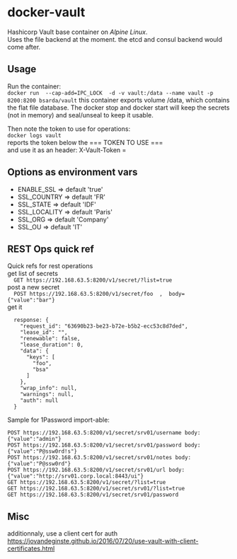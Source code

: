 # docker-vault
Hashicorp Vault base container on *Alpine Linux*.  
Uses the file backend at the moment. the etcd and consul backend would come after.


## Usage
Run the container:  
`docker run  --cap-add=IPC_LOCK  -d -v vault:/data --name vault -p 8200:8200 bsarda/vault`
this container exports volume /data, which contains the flat file database.
The docker stop and docker start will keep the secrets (not in memory) and seal/unseal to keep it usable.  

Then note the token to use for operations:  
`docker logs vault`  
reports the token below the === TOKEN TO USE ===  
and use it as an header: X-Vault-Token = <value-noted>


## Options as environment vars
- ENABLE_SSL => default 'true'  
- SSL_COUNTRY => default 'FR'  
- SSL_STATE => default 'IDF'  
- SSL_LOCALITY => default 'Paris'  
- SSL_ORG => default 'Company'  
- SSL_OU => default 'IT'  


## REST Ops quick ref
Quick refs for rest operations  
get list of secrets  
`  GET https://192.168.63.5:8200/v1/secret/?list=true`  
post a new secret  
`  POST https://192.168.63.5:8200/v1/secret/foo  ,  body= {"value":"bar"}`  
get it  
```  GET https://192.168.63.5:8200/v1/secret/foo
  response: {
    "request_id": "63690b23-be23-b72e-b5b2-ecc53c8d7ded",
    "lease_id": "",
    "renewable": false,
    "lease_duration": 0,
    "data": {
      "keys": [
        "foo",
        "bsa"
      ]
    },
    "wrap_info": null,
    "warnings": null,
    "auth": null
  }
```

Sample for 1Password import-able:  
```
POST https://192.168.63.5:8200/v1/secret/srv01/username body: {"value":"admin"}  
POST https://192.168.63.5:8200/v1/secret/srv01/password body: {"value":"P@ssw0rd!s"}  
POST https://192.168.63.5:8200/v1/secret/srv01/notes body: {"value":"P@ssw0rd"}  
POST https://192.168.63.5:8200/v1/secret/srv01/url body: {"value":"http://srv01.corp.local:8443/ui"}  
GET https://192.168.63.5:8200/v1/secret/?list=true  
GET https://192.168.63.5:8200/v1/secret/srv01/?list=true  
GET https://192.168.63.5:8200/v1/secret/srv01/password  
```


## Misc
additionnaly, use a client cert for auth  
https://jovandeginste.github.io/2016/07/20/use-vault-with-client-certificates.html
